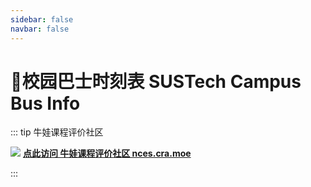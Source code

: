 ```yaml
---
sidebar: false
navbar: false
---
```

# 🚌校园巴士时刻表 SUSTech Campus Bus Info
::: tip 牛娃课程评价社区 <Badge text="选课合作" type="tip"/>

![](https://mirrors.sustech.edu.cn/site/sustech-online/img/misc/nces-ad-202308.png)
**[点此访问 牛娃课程评价社区 nces.cra.moe](https://nces.cra.moe/)**

:::

<ClientOnly>
  <TabView></TabView>
</ClientOnly>

